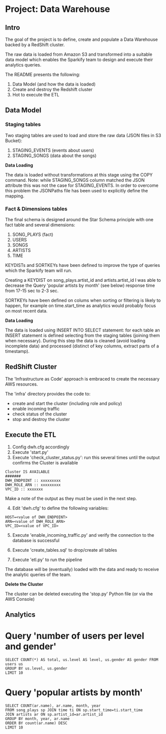 # Project: Data Warehouse

## Intro

The goal of the project is to define, create and populate a Data Warehouse backed by a RedShift cluster.

The raw data is loaded from Amazon S3 and transformed into a suitable data model which enables
the Sparkify team to design and execute their analytics queries.

The README presents the following:
1. Data Model (and how the data is loaded)
2. Create and destroy the Redshift cluster
3. Hot to execute the ETL

## Data Model

### Staging tables

Two staging tables are used to load and store the raw data (JSON files in S3 Bucket):
1. STAGING_EVENTS (events about users)
2. STAGING_SONGS (data about the songs)

**Data Loading**

The data is loaded without transformations at this stage using the COPY command.
Note: while STAGING_SONGS column matched the JSON attribute this was not the case for STAGING_EVENTS.
In order to overcome this problem the JSONPaths file has been used to explicitly define the mapping.


### Fact & Dimensions tables

The final schema is designed around the Star Schema principle with one fact table and several dimensions:
1. SONG_PLAYS (fact)
2. USERS
3. SONGS
4. ARTISTS
5. TIME

KEYDISTs and SORTKEYs have been defined to improve the type of queries which the Sparkify team will run.

Creating a KEYDIST on song_plays.artist_id and artists.artist_id I was able to decrease the 
Query 'popular artists by month' (see below) response time from 17-15 sec to 2-3 sec.

SORTKEYs have been defined on colums when sorting or filtering is likely to happen, for example on 
time.start_time as analytics would probably focus on most recent data.
  

**Data Loading**

The data is loaded using INSERT INTO SELECT statement: for each table an INSERT statement is defined
selecting from the staging tables (joining them when necessary).
During this step the data is cleaned (avoid loading incomplete data) and processed (distinct of key columns,
extract parts of a timestamp).

## RedShift Cluster

The 'Infrastructure as Code' approach is embraced to create the necessary AWS resources.

The 'infra' directory provides the code to:
- create and start the cluster (including role and policy)
- enable incoming traffic
- check status of the cluster
- stop and destroy the cluster

## Execute the ETL

1. Config dwh.cfg accordingly
2. Execute 'start.py'
3. Execute 'check_cluster_status.py': run this several times until the output confirms the Cluster is available
```
Cluster IS AVAILABLE
#######
DWH_ENDPOINT :: xxxxxxxxx
DWH_ROLE_ARN :: xxxxxxxxx
VPC_ID :: xxxxxxx
```
Make a note of the output as they must be used in the next step.

4. Edit 'dwh.cfg' to define the following variables:
```
HOST=<value of DWH_ENDPOINT>
ARN=<value of DWH_ROLE_ARN>
VPC_ID=<value of VPC_ID>
```

5. Execute 'enable_incoming_traffic.py' and verify the connection to the database is successful

6. Execute 'create_tables.sql' to drop/create all tables

7. Execute 'etl.py' to run the pipeline

The database will be (eventually) loaded with the data and ready to receive the analytic queries of the team.

**Delete the Cluster**
 
The cluster can be deleted executing the 'stop.py' Python file (or via the AWS Console)
 
## Analytics

# Query 'number of users per level and gender'
```
SELECT COUNT(*) AS total, us.level AS level, us.gender AS gender FROM users us 
GROUP BY us.level, us.gender
LIMIT 10
```

# Query 'popular artists by month'
```
SELECT COUNT(ar.name), ar.name, month, year 
FROM song_plays sp JOIN time ti ON sp.start_time=ti.start_time
JOIN artists ar ON sp.artist_id=ar.artist_id
GROUP BY month, year, ar.name
ORDER BY count(ar.name) DESC
LIMIT 10
```
